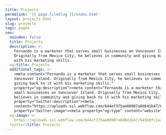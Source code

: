 ```yaml
---
title: Projects
permalink: '{{ page.fileSlug }}/index.html'
layout: projects.html
slug: projects
tags: pages
seo:
  noindex: false
  title: Projects
  description: >-
    Fernando is a marketer that serves small businesses on Vancouver Island.
    Originally from Mexico City, he believes in community and giving back to it
    with his marketing skills.
  og:title: Projects
  additional_tags: >-
    <meta content="Fernando is a marketer that serves small businesses on
    Vancouver Island. Originally from Mexico City, he believes in community and
    giving back to it with his marketing skills."
    property="og:description"><meta content="Fernando is a marketer that serves
    small businesses on Vancouver Island. Originally from Mexico City, he
    believes in community and giving back to it with his marketing skills."
    property="twitter:description"><meta
    content="https://uploads-ssl.webflow.com/644ef375ae08907a8d641b47/645b9fc2aab2f455e496ba9f_IMG_3930.jpg"
    property="twitter:image"><meta property="og:type" content="website">
  og:image: >-
    https://uploads-ssl.webflow.com/644ef375ae08907a8d641b47/645b9fc2aab2f455e496ba9f_IMG_3930.jpg
  twitter:title: Projects
---
```



